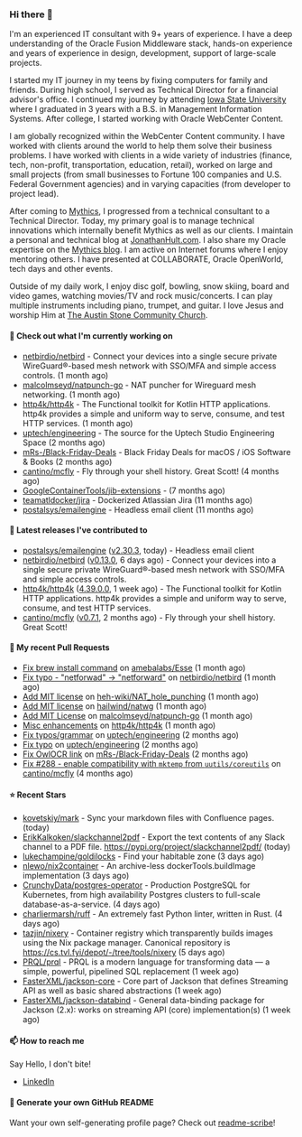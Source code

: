 ### Hi there 👋

I'm an experienced IT consultant with 9+ years of experience. I have a deep understanding of the Oracle Fusion Middleware stack, hands-on experience and years of experience in design, development, support of large-scale projects.

I started my IT journey in my teens by fixing computers for family and friends. During high school, I served as Technical Director for a financial advisor's office. I continued my journey by attending [Iowa State University](iastate.edu) where I graduated in 3 years with a B.S. in Management Information Systems. After college, I started working with Oracle WebCenter Content.

I am globally recognized within the WebCenter Content community. I have worked with clients around the world to help them solve their business problems. I have worked with clients in a wide variety of industries (finance, tech, non-profit, transportation, education, retail), worked on large and small projects (from small businesses to Fortune 100 companies and U.S. Federal Government agencies) and in varying capacities (from developer to project lead).

After coming to [Mythics](https://www.mythics.com/), I progressed from a technical consultant to a Technical Director. Today, my primary goal is to manage technical innovations which internally benefit Mythics as well as our clients. I maintain a personal and technical blog at [JonathanHult.com](https://jonathanhult.com). I also share my Oracle expertise on the [Mythics blog](https://www.mythics.com/about/blog/). I am active on Internet forums where I enjoy mentoring others. I have presented at COLLABORATE, Oracle OpenWorld, tech days and other events.

Outside of my daily work, I enjoy disc golf, bowling, snow skiing, board and video games, watching movies/TV and rock music/concerts. I can play multiple instruments including piano, trumpet, and guitar. I love Jesus and worship Him at [The Austin Stone Community Church](https://austinstone.org/).

#### 👷 Check out what I'm currently working on

- [netbirdio/netbird](https://github.com/netbirdio/netbird) - Connect your devices into a single secure private WireGuard®-based mesh network with SSO/MFA and simple access controls. (1 month ago)
- [malcolmseyd/natpunch-go](https://github.com/malcolmseyd/natpunch-go) - NAT puncher for Wireguard mesh networking. (1 month ago)
- [http4k/http4k](https://github.com/http4k/http4k) - The Functional toolkit for Kotlin HTTP applications. http4k provides a simple and uniform way to serve, consume, and test HTTP services. (1 month ago)
- [uptech/engineering](https://github.com/uptech/engineering) - The source for the Uptech Studio Engineering Space (2 months ago)
- [mRs-/Black-Friday-Deals](https://github.com/mRs-/Black-Friday-Deals) - Black Friday Deals for macOS / iOS Software &amp; Books (2 months ago)
- [cantino/mcfly](https://github.com/cantino/mcfly) - Fly through your shell history. Great Scott! (4 months ago)
- [GoogleContainerTools/jib-extensions](https://github.com/GoogleContainerTools/jib-extensions) -  (7 months ago)
- [teamatldocker/jira](https://github.com/teamatldocker/jira) - Dockerized Atlassian Jira (11 months ago)
- [postalsys/emailengine](https://github.com/postalsys/emailengine) - Headless email client (11 months ago)

#### 🔭 Latest releases I've contributed to

- [postalsys/emailengine](https://github.com/postalsys/emailengine) ([v2.30.3](https://github.com/postalsys/emailengine/releases/tag/v2.30.3), today) - Headless email client
- [netbirdio/netbird](https://github.com/netbirdio/netbird) ([v0.13.0](https://github.com/netbirdio/netbird/releases/tag/v0.13.0), 6 days ago) - Connect your devices into a single secure private WireGuard®-based mesh network with SSO/MFA and simple access controls.
- [http4k/http4k](https://github.com/http4k/http4k) ([4.39.0.0](https://github.com/http4k/http4k/releases/tag/4.39.0.0), 1 week ago) - The Functional toolkit for Kotlin HTTP applications. http4k provides a simple and uniform way to serve, consume, and test HTTP services.
- [cantino/mcfly](https://github.com/cantino/mcfly) ([v0.7.1](https://github.com/cantino/mcfly/releases/tag/v0.7.1), 2 months ago) - Fly through your shell history. Great Scott!

#### 🔨 My recent Pull Requests

- [Fix brew install command](https://github.com/amebalabs/Esse/pull/18) on [amebalabs/Esse](https://github.com/amebalabs/Esse) (1 month ago)
- [Fix typo - &#34;netforwad&#34; -&gt; &#34;netforward&#34;](https://github.com/netbirdio/netbird/pull/647) on [netbirdio/netbird](https://github.com/netbirdio/netbird) (1 month ago)
- [Add MIT license](https://github.com/heh-wiki/NAT_hole_punching/pull/3) on [heh-wiki/NAT_hole_punching](https://github.com/heh-wiki/NAT_hole_punching) (1 month ago)
- [Add MIT license](https://github.com/hailwind/natwg/pull/1) on [hailwind/natwg](https://github.com/hailwind/natwg) (1 month ago)
- [Add MIT License](https://github.com/malcolmseyd/natpunch-go/pull/10) on [malcolmseyd/natpunch-go](https://github.com/malcolmseyd/natpunch-go) (1 month ago)
- [Misc enhancements](https://github.com/http4k/http4k/pull/836) on [http4k/http4k](https://github.com/http4k/http4k) (1 month ago)
- [Fix typos/grammar](https://github.com/uptech/engineering/pull/15) on [uptech/engineering](https://github.com/uptech/engineering) (2 months ago)
- [Fix typo](https://github.com/uptech/engineering/pull/14) on [uptech/engineering](https://github.com/uptech/engineering) (2 months ago)
- [Fix OwlOCR link](https://github.com/mRs-/Black-Friday-Deals/pull/338) on [mRs-/Black-Friday-Deals](https://github.com/mRs-/Black-Friday-Deals) (2 months ago)
- [Fix #288 - enable compatibility with `mktemp` from `uutils/coreutils`](https://github.com/cantino/mcfly/pull/291) on [cantino/mcfly](https://github.com/cantino/mcfly) (4 months ago)

#### ⭐ Recent Stars

- [kovetskiy/mark](https://github.com/kovetskiy/mark) - Sync your markdown files with Confluence pages. (today)
- [ErikKalkoken/slackchannel2pdf](https://github.com/ErikKalkoken/slackchannel2pdf) - Export the text contents of any Slack channel to a PDF file. https://pypi.org/project/slackchannel2pdf/ (today)
- [lukechampine/goldilocks](https://github.com/lukechampine/goldilocks) - Find your habitable zone (3 days ago)
- [nlewo/nix2container](https://github.com/nlewo/nix2container) - An archive-less dockerTools.buildImage implementation  (3 days ago)
- [CrunchyData/postgres-operator](https://github.com/CrunchyData/postgres-operator) - Production PostgreSQL for Kubernetes, from high availability Postgres clusters to full-scale database-as-a-service. (4 days ago)
- [charliermarsh/ruff](https://github.com/charliermarsh/ruff) - An extremely fast Python linter, written in Rust. (4 days ago)
- [tazjin/nixery](https://github.com/tazjin/nixery) - Container registry which transparently builds images using the Nix package manager. Canonical repository is https://cs.tvl.fyi/depot/-/tree/tools/nixery (5 days ago)
- [PRQL/prql](https://github.com/PRQL/prql) - PRQL is a modern language for transforming data — a simple, powerful, pipelined SQL replacement (1 week ago)
- [FasterXML/jackson-core](https://github.com/FasterXML/jackson-core) - Core part of Jackson that defines Streaming API as well as basic shared abstractions (1 week ago)
- [FasterXML/jackson-databind](https://github.com/FasterXML/jackson-databind) - General data-binding package for Jackson (2.x): works on streaming API (core) implementation(s) (1 week ago)

#### 📫 How to reach me

Say Hello, I don't bite!

- [LinkedIn](https://www.linkedin.com/in/jonathanhult)

#### 📖 Generate your own GitHub README

Want your own self-generating profile page? Check out [readme-scribe](https://github.com/muesli/readme-scribe)!
